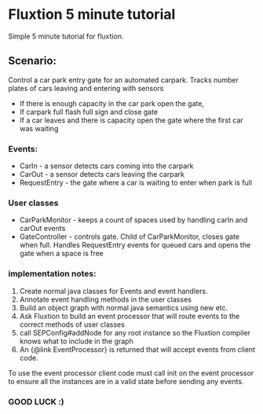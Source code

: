 # Fluxtion 5 minute tutorial

Simple 5 minute tutorial for fluxtion.

## Scenario:
Control a car park entry gate for an automated carpark. Tracks number plates of cars leaving and entering with sensors
-  If there is enough capacity in the car park open the gate,
-  If carpark full flash full sign and close gate
-  If a car leaves and there is capacity open the gate where the first car was waiting

### Events:
-  CarIn - a sensor detects cars coming into the carpark
-  CarOut - a sensor detects cars leaving the carpark
-  RequestEntry - the gate where a car is waiting to enter when park is full

### User classes
-  CarParkMonitor - keeps a count of spaces used by handling carIn and carOut events
-  GateController - controls gate. Child of CarParkMonitor, closes gate when full. Handles RequestEntry events for queued cars and opens the gate when a space is free 

### implementation notes:
1. Create normal java classes for Events and event handlers.
1. Annotate event handling methods in the user classes
1. Build an object graph with normal java semantics using new etc.
1. Ask Fluxtion to build an event processor that will route events to the correct methods of user classes
1. call SEPConfig#addNode for any root instance so the Fluxtion compiler knows what to include in the graph
1. An {@link EventProcessor} is returned that will accept events from client code.


To use the event processor client code must call init on the event processor to ensure all the instances are in a valid state before sending any events.

### GOOD LUCK :)
